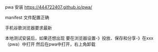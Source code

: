 pwa 安装
https://444722407.github.io/pwa/


manifest 文件配置正确

手机谷歌浏览器要求最新

本地测试安装后，如果还想出现 要在浏览器设置-》投放、保存和分享-》在xxx（pwa）中打开 然后在pwa中打开，右上角卸载

